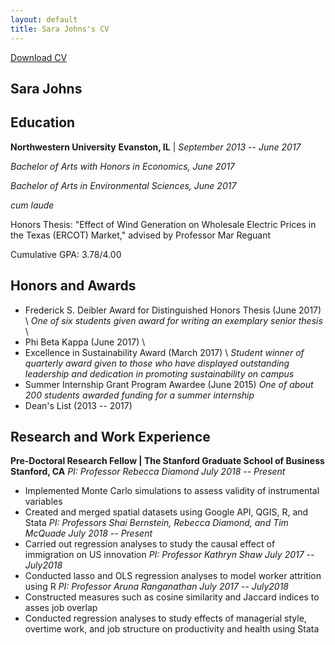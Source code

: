 ```yaml
---
layout: default
title: Sara Johns's CV 
---
```

<a href="#" class="download" title="Download CV as PDF">Download CV</a>

## Sara Johns

## Education

**Northwestern University**     **Evanston, IL** | *September 2013 -- June 2017*

*Bachelor of Arts with Honors in Economics, June 2017*    

*Bachelor of Arts in Environmental Sciences, June 2017*

*cum laude*

Honors Thesis: "Effect of Wind Generation on Wholesale Electric Prices in the Texas (ERCOT) Market," advised by Professor Mar Reguant

Cumulative GPA: 3.78/4.00

## Honors and Awards

- Frederick S. Deibler Award for Distinguished Honors Thesis (June 2017) \\
*One of six students given award for writing an exemplary senior thesis* \\
- Phi Beta Kappa (June 2017) \\
- Excellence in Sustainability Award (March 2017) \\
*Student winner of quarterly award given to those who have displayed outstanding leadership and dedication in promoting sustainability on campus*
- Summer Internship Grant Program Awardee (June 2015)
*One of about 200 students awarded funding for a summer internship*
- Dean's List (2013 -- 2017)

## Research and Work Experience

**Pre-Doctoral Research Fellow | The Stanford Graduate School of Business** **Stanford, CA**
*PI: Professor Rebecca Diamond* *July 2018 -- Present*
- Implemented Monte Carlo simulations to assess validity of instrumental variables
- Created and merged spatial datasets using Google API, QGIS, R, and Stata
*PI: Professors Shai Bernstein, Rebecca Diamond, and Tim McQuade* *July 2018 -- Present*
- Carried out regression analyses to study the causal effect of immigration on US innovation
*PI: Professor Kathryn Shaw* *July 2017 -- July2018*
- Conducted lasso and OLS regression analyses to model worker attrition using R
*PI: Professor Aruna Ranganathan* *July 2017 -- July2018*
- Constructed measures such as cosine similarity and Jaccard indices to asses job overlap
- Conducted regression analyses to study effects of managerial style, overtime work, and job structure on productivity and health using Stata
